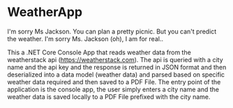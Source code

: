 # WeatherApp
I'm sorry Ms Jackson. You can plan a pretty picnic. But you can't predict the weather. I'm sorry Ms. Jackson (oh), I am for real..

This a .NET Core Console App that reads weather data from the weatherstack api (https://weatherstack.com).
The api is queried with a city name and the api key and the response is returned in JSON format and then deserialized into a data model (weather data) and parsed based on specific weather data required and then saved to a PDF File.
The entry point of the application is the console app, the user simply enters a city name and the weather data is saved locally to a PDF File prefixed with the city name.
